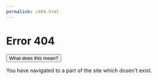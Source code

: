 ```yaml
---
permalink: /404.html
---
```


<h1>Error 404</h1>
<button type="button" class="collapsible">What does this mean?</button>
<div class="content">
  <p>You have navigated to a part of the site which dosen't exist.</p>
</div>
